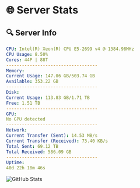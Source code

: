 # 🌐 Server Stats
## 🔍 Server Info
```yaml
CPU: Intel(R) Xeon(R) CPU E5-2699 v4 @ 1384.98MHz
CPU Usage: 8.50%
Cores: 44P | 88T
-----------------------------------
Memory:
Current Usage: 147.06 GB/503.74 GB
Available: 353.22 GB
-----------------------------------
Disk:
Current Usage: 113.83 GB/1.71 TB
Free: 1.51 TB
-----------------------------------
GPU:
No GPU detected
-----------------------------------
Network:
Current Transfer (Sent): 14.53 MB/s
Current Transfer (Received): 73.40 KB/s
Total Sent: 69.12 TB
Total Received: 586.09 GB
-----------------------------------
Uptime:
40d 22h 18m 46s
```
![GitHub Stats](https://img.shields.io/badge/Updated-2025-04-17_19:41:35-blue)